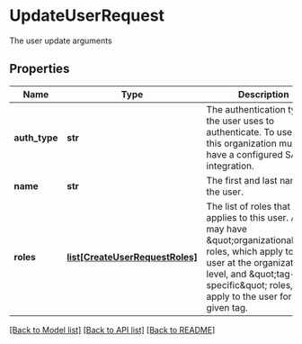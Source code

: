 # UpdateUserRequest

The user update arguments
## Properties
Name | Type | Description | Notes
------------ | ------------- | ------------- | -------------
**auth_type** | **str** | The authentication type the user uses to authenticate. To use SAML this organization must have a configured SAML integration. | [optional] 
**name** | **str** | The first and last name of the user. | [optional] 
**roles** | [**list[CreateUserRequestRoles]**](CreateUserRequestRoles.md) | The list of roles that applies to this user. A user may have \&quot;organizational\&quot; roles, which apply to the user at the organizational level, and \&quot;tag-specific\&quot; roles, which apply to the user for a given tag. | [optional] 

[[Back to Model list]](../README.md#documentation-for-models) [[Back to API list]](../README.md#documentation-for-api-endpoints) [[Back to README]](../README.md)


